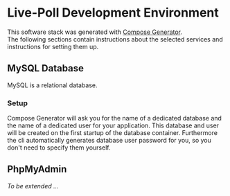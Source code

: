 # Live-Poll Development Environment
This software stack was generated with [Compose Generator](https://www.compose-generator.com). <br>
The following sections contain instructions about the selected services and instructions for setting them up.

## MySQL Database
MySQL is a relational database.

### Setup
Compose Generator will ask you for the name of a dedicated database and the name of a dedicated user for your application. This database and user will be created on the first startup of the database container. Furthermore the cli automatically generates database user password for you, so you don't need to specify them yourself.

## PhpMyAdmin
*To be extended ...*

